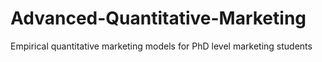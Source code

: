 # Advanced-Quantitative-Marketing
Empirical quantitative marketing models for PhD level marketing students 
